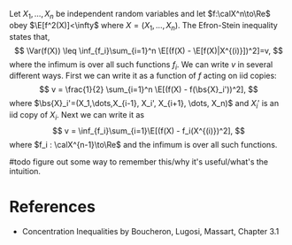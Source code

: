 Let $X_1,\dots,X_n$ be independent random variables and let $f:\calX^n\to\Re$ obey $\E[f^2(X)]<\infty$ where $X = (X_1,\dots,X_n)$. The Efron-Stein inequality states that,
$$
\Var(f(X)) \leq \inf_{f_i}\sum_{i=1}^n \E[(f(X) - \E[f(X)|X^{(i)}])^2]=v,
$$
where the infimum is over all such functions $f_i$. We can write $v$ in several different ways. First we can write it as a function of $f$ acting on iid copies: 
$$
v = \frac{1}{2} \sum_{i=1}^n \E[(f(X) - f(\bs{X}_i'))^2],
$$
where $\bs{X}_i'=(X_1,\dots,X_{i-1}, X_i', X_{i+1}, \dots, X_n)$ and $X_i'$ is an iid copy of $X_i$.  Next we can write it as 
$$
v = \inf_{f_i}\sum_{i=1}\E[(f(X) - f_i(X^{(i)})^2],
$$
where $f_i : \calX^{n-1}\to\Re$ and the infimum is over all such functions. 

#todo figure out some way to remember this/why it's useful/what's the intuition. 

# References 
- Concentration Inequalities by Boucheron, Lugosi, Massart, Chapter 3.1 
